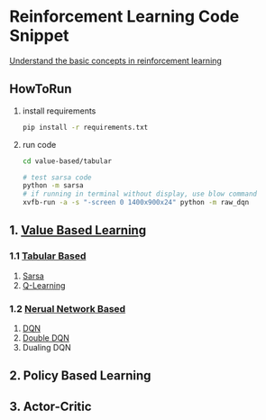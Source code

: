 # Reinforcement Learning Code Snippet

[Understand the basic concepts in reinforcement learning](https://kibazen.cn/li-jie-qiang-hua-xue-xi-zhong-de-ji-ben-gai-nian/)

## HowToRun

1. install requirements

    ```bash
    pip install -r requirements.txt
    ```

2. run code

    ```bash
    cd value-based/tabular

    # test sarsa code
    python -m sarsa
    # if running in terminal without display, use blow command
    xvfb-run -a -s "-screen 0 1400x900x24" python -m raw_dqn
    ```

## 1. [Value Based Learning](https://kibazen.cn/qiang-hua-xue-xi-zhong-shi-xu-chai-fen-xue-xi/)

### 1.1 [Tabular Based](value-based/tabular/README.md)

1. [Sarsa](value-based/tabular/sarsa.py)
2. [Q-Learning](value-based/tabular/qlearning.py)

### 1.2 [Nerual Network Based](value-based/neural-network/README.md)

1. [DQN](value-based/neural-network/dqn.py)
2. [Double DQN](value-based/neural-network/double_dqn.py)
3. Dualing DQN

## 2. Policy Based Learning

## 3. Actor-Critic
